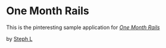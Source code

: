# One Month Rails

This is the pinteresting sample application for 
[*One Month Rails*](http://onemonthrails.com)

by [Steph L](http://stephl.com)
